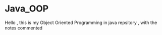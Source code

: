 # Java_OOP
Hello , this is my Object Oriented Programming in java repsitory , with the notes commented
